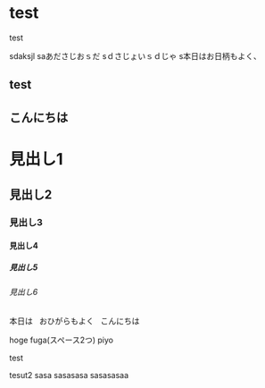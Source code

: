 # test
test





sdaksjl
saあださじおｓだ
sｄさじょいｓｄじゃ
s本日はお日柄もよく、


## test
## こんにちは

# 見出し1
## 見出し2
### 見出し3
#### 見出し4
##### 見出し5
###### 見出し6

本日は  
おひがらもよく  
こんにちは  

hoge
fuga(スペース2つ)
piyo

test


tesut2
sasa  sasasasa  sasasasaa
